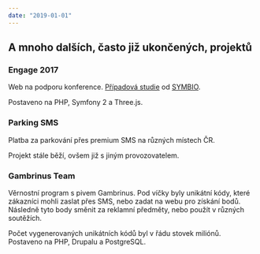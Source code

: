 ```yaml
---
date: "2019-01-01"
---
```

## A mnoho dalších, často již ukončených, projektů
### Engage 2017
Web na podporu konference. [Případová studie](https://symbio.agency/work/engage) od [SYMBIO](https://symbio.agency).

Postaveno na PHP, Symfony 2 a Three.js.

### Parking SMS
Platba za parkování přes premium SMS na různých místech ČR.

Projekt stále běží, ovšem již s jiným provozovatelem.

### Gambrinus Team
Věrnostní program s pivem Gambrinus. Pod víčky byly unikátní kódy,
které zákazníci mohli zaslat přes SMS, nebo zadat na webu pro získání bodů.
Následně tyto body směnit za reklamní předměty, nebo použít v různých soutěžích.

Počet vygenerovaných unikátních kódů byl v řádu stovek miliónů. Postaveno na PHP, Drupalu a PostgreSQL.
